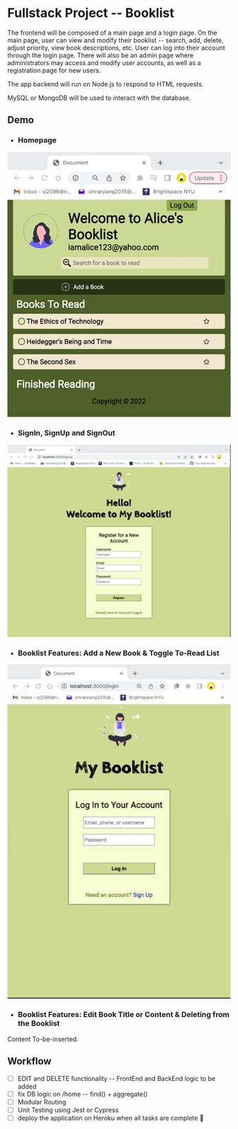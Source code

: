 # Fullstack Project -- Booklist

The frontend will be composed of a main page and a login page. On the main page, user can view and modify their booklist -- search, add, delete, adjust priority, view book descriptions, etc. User can log into their account through the login page. There will also be an admin page where administrators may access and modify user accounts, as well as a registration page for new users.

The app backend will run on Node.js to respond to HTML requests.

MySQL or MongoDB will be used to interact with the database.

## Demo

- ### Homepage

![homepage-demo](/demo/homepage.gif)

- ### SignIn, SignUp and SignOut

![sign-in-demo](/demo/login_signup.gif)

- ### Booklist Features: Add a New Book & Toggle To-Read List

![sign-in-demo](/demo/toggle_add_book.gif)

- ### Booklist Features: Edit Book Title or Content & Deleting from the Booklist

Content To-be-inserted.

## Workflow

- [ ] EDIT and DELETE functionality -- FrontEnd and BackEnd logic to be added
- [ ] fix DB logic on /home -- find() + aggregate() 
- [ ] Modular Routing 
- [ ] Unit Testing using Jest or Cypress
- [ ] deploy the application on Heroku when all tasks are complete :tada:
